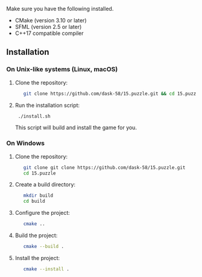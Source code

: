 Make sure you have the following installed.

* CMake (version 3.10 or later)
* SFML (version 2.5 or later)
* C++17 compatible compiler

## Installation

### On Unix-like systems (Linux, macOS)

1. Clone the repository:
   ```bash
      git clone https://github.com/dask-58/15.puzzle.git && cd 15.puzzle
   ```

2. Run the installation script:
   ```bash
    ./install.sh
   ```

   This script will build and install the game for you.

### On Windows

1. Clone the repository:
   ```bash
      git clone git clone https://github.com/dask-58/15.puzzle.git
      cd 15.puzzle
   ```

2. Create a build directory:
   ```bash
      mkdir build
      cd build
   ```

3. Configure the project:
   ```bash
      cmake ..
   ```

4. Build the project:
   ```bash
      cmake --build .
   ```

5. Install the project:
   ```bash
      cmake --install .
   ```
